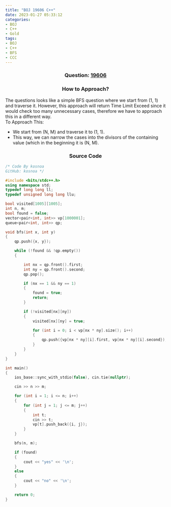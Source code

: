 ```yaml
---
title: "BOJ 19606 C++"   
date: 2023-01-27 05:33:12
categories:
- BOJ
- C++
- Gold
tags:
- BOJ
- C++
- BFS
- CCC
---
```

### <center>Question: <a href="https://www.acmicpc.net/problem/19606">19606 </a> </center>

### <center>How to Approach?</center>
The questions looks like a simple BFS question where we start from (1, 1) and traverse it. However, this approach will return Time Limit Exceed since it would check too many unnecessary cases, therefore we have to approach this in a different way. 
<br/> To Approach This: 
* We start from (N, M) and traverse it to (1, 1).
* This way, we can narrow the cases into the divisors of the containing value (which in the beginning it is (N, M).


### <center>Source Code</center>
``` cpp
/* Code By kosnoa
GitHub: kosnoa */

#include <bits/stdc++.h>
using namespace std;
typedef long long ll;
typedef unsigned long long llu;

bool visited[1005][1005];
int n, m;
bool found = false;
vector<pair<int, int>> vp[1000001];
queue<pair<int, int>> qp;

void bfs(int x, int y)
{
    qp.push({x, y});

    while (!found && !qp.empty())
    {

        int nx = qp.front().first;
        int ny = qp.front().second;
        qp.pop();

        if (nx == 1 && ny == 1)
        {
            found = true;
            return;
        }

        if (!visited[nx][ny])
        {
            visited[nx][ny] = true;

            for (int i = 0; i < vp[nx * ny].size(); i++)
            {
                qp.push({vp[nx * ny][i].first, vp[nx * ny][i].second});
            }
        }
    }
}

int main()
{
    ios_base::sync_with_stdio(false), cin.tie(nullptr);

    cin >> n >> m;

    for (int i = 1; i <= n; i++)
    {
        for (int j = 1; j <= m; j++)
        {
            int t;
            cin >> t;
            vp[t].push_back({i, j});
        }
    }

    bfs(n, m);

    if (found)
    {
        cout << "yes" << '\n';
    }
    else
    {
        cout << "no" << '\n';
    }

    return 0;
}
```